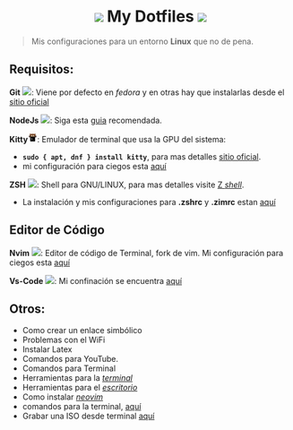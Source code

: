 <h1 align="center">
    <img style="width: 25px" src="./assets/settings.png">
    My Dotfiles
    <img style="height: 30px" src="./assets/linux-complete.png">
</h1>

> Mis configuraciones para un entorno **Linux** que no de pena.

## Requisitos:

**Git** <img style="width:15px" src="./assets/git-icon.png">: Viene por defecto en _fedora_ y en otras hay que instalarlas desde el [sitio oficial](https://git-scm.com/)

**NodeJs** <img style="height:15px" src="./assets/nodejs-icon.png">: Siga esta [guia](./other-settings/node.md) recomendada.

**Kitty**<img style="height:17px" src="./assets/kitty.svg">: Emulador de terminal que usa la GPU del sistema:

- <code>**sudo { apt, dnf } install kitty**</code>, para mas detalles [sitio oficial](https://sw.kovidgoyal.net/kitty/).
- mi configuración para ciegos esta [aquí](./kitty)

**ZSH** <img style="height:12px" src="./assets/shell-icon.png">:
Shell para GNU/LINUX, para mas detalles visite [Z _shell_](https://zsh.sourceforge.io/).

- La instalación y mis configuraciones para **.zshrc** y **.zimrc** estan [aquí](./zsh)

## Editor de Código

**Nvim** <img style="height:15px" src="./assets/Nvim.png">: Editor de código de Terminal, fork de vim.
Mi configuración para ciegos esta [aquí](./nvim)

**Vs-Code** <img style="height: 15px" src="./assets/visual-studio-code-icon.png">:
Mi confinación se encuentra [aquí](./vs-code)

## Otros:

- Como crear un enlace simbólico
- Problemas con el WiFi
- Instalar Latex
- Comandos para YouTube.
- Comandos para Terminal
- Herramientas para la [_terminal_](./other-settings/apps_for_terminal.md)
- Herramientas para el [_escritorio_](./other-settings/apps_desktop.md)
- Como instalar [_neovim_](./other-settings/neovim.md)
- comandos para la terminal, [aquí](./other-settings/comandos_linux.md)
- Grabar una ISO desde terminal [aquí](./other-settings/gravarISO.md)
